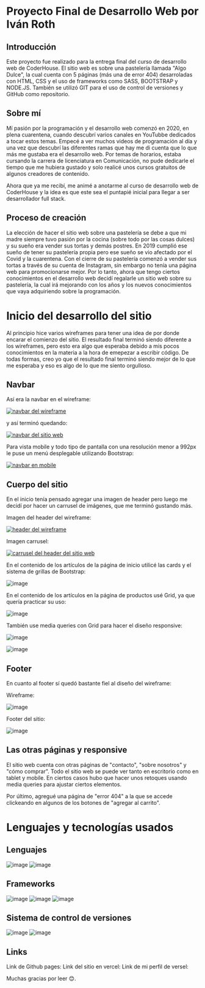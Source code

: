 # Proyecto Final de Desarrollo Web por Iván Roth

## Introducción

Este proyecto fue realizado para la entrega final del curso de desarrollo web de CoderHouse. El sitio web es sobre una pastelería llamada
"Algo Dulce", la cual cuenta con 5 páginas (más una de error 404) desarroladas con HTML, CSS y el uso de frameworks como SASS, BOOTSTRAP
y NODE.JS. También se utilizó GIT para el uso de control de versiones y GitHub como repositorio.

## Sobre mí

Mí pasión por la programación y el desarrollo web comenzó en 2020, en plena cuarentena, cuando descubrí varios canales en YouTubbe
dedicados a tocar estos temas. Empecé a ver muchos videos de programación al día y una vez que descubrí las diferentes ramas que hay
me di cuenta que lo que más me gustaba era el desarrollo web. Por temas de horarios, estaba cursando la carrera de licenciatura en
Comunicación, no pude dedicarle el tiempo que me hubiera gustado y solo realicé unos cursos gratuitos de algunos creadores de contenido.

Ahora que ya me recibí, me animé a anotarme al curso de desarrollo web de CoderHouse y la idea es que este sea el puntapié inicial para
llegar a ser desarrollador full stack.

## Proceso de creación

La elección de hacer el sitio web sobre una pastelería se debe a que mi madre siempre tuvo pasión por la cocina (sobre todo por las cosas
dulces) y su sueño era vender sus tortas y demás postres. En 2019 cumplió ese sueño de tener su pastelería propia pero ese sueño se vio 
afectado por el Covid y la cuarentena. Con el cierre de su pastelería comenzó a vender sus tortas a través de su cuenta de Instagram,
sin embargo no tenía una página web para promocionarse mejor. Por lo tanto, ahora que tengo ciertos conocimientos en el desarrollo web decidí 
regalarle un sitio web sobre su pastelería, la cual irá mejorando con los años y los nuevos conocimientos que vaya adquiriendo sobre la 
programación.

# Inicio del desarrollo del sitio

Al principio hice varios wireframes para tener una idea de por donde encarar el comienzo del sitio. El resultado final terminó siendo
diferente a los wireframes, pero esto era algo que esperaba debido a mis pocos conocimientos en la materia a la hora de emepezar a escribir
código. De todas formas, creo yo que el resultado final terminó siendo mejor de lo que me esperaba y eso es algo de lo que me siento
orgulloso.

## Navbar

Así era la navbar en el wireframe:

[<img src="img-readme/captura-navbar.png" alt="navbar del wireframe">](https://github.com/ivanroth000/mi-primer-repositorio/blob/master/img-readme/captura-navbar.png)


y así terminó quedando:

[<img src="img-readme/navbar-sitio.png" alt="navbar del sitio web">](https://github.com/ivanroth000/mi-primer-repositorio/blob/master/img-readme/navbar-sitio.png)


Para vista mobile y todo tipo de pantalla con una resolución menor a 992px le puse un menú desplegable utilizando Bootstrap:

[<img src="img-readme/navbar-mobile.png" alt="navbar en mobile">](https://github.com/ivanroth000/mi-primer-repositorio/blob/master/img-readme/navbar-mobile.png)


## Cuerpo del sitio

En el inicio tenía pensado agregar una imagen de header pero luego me decidí por hacer un carrusel de imágenes, que me terminó gustando
más.

Imagen del header del wireframe:

[<img src="img-readme/header-wireframe.png" alt="header del wireframe">](https://github.com/ivanroth000/mi-primer-repositorio/blob/master/img-readme/header-wireframe.png)


Imagen carrusel:

[<img src="img-readme/header-carrusel.png" alt="carrusel del header del sitio web">](https://github.com/ivanroth000/mi-primer-repositorio/blob/master/img-readme/header-carrusel.png)


En el contenido de los artículos de la página de inicio utilicé las cards y el sistema de grillas de Bootstrap:

![image](https://github.com/ivanroth000/mi-primer-repositorio/blob/master/img-readme/articulos-inicio.png)


En el contenido de los artículos en la página de productos usé Grid, ya que quería practicar su uso:

![image](https://github.com/ivanroth000/mi-primer-repositorio/blob/master/img-readme/articulos-productos.png)


También use media queries con Grid para hacer el diseño responsive:

![image](https://github.com/ivanroth000/mi-primer-repositorio/blob/master/img-readme/responsive-mobile.png)

![image](https://github.com/ivanroth000/mi-primer-repositorio/blob/master/img-readme/responsive-tablet.png)

## Footer

En cuanto al footer sí quedó bastante fiel al diseño del wireframe:

Wireframe:

![image](https://github.com/ivanroth000/mi-primer-repositorio/blob/master/img-readme/footer-wireframe.png)

Footer del sitio:

![image](https://github.com/ivanroth000/mi-primer-repositorio/blob/master/img-readme/footer-web.png)

## Las otras páginas y responsive

El sitio web cuenta con otras páginas de "contacto", "sobre nosotros" y "cómo comprar". Todo el sitio web se puede ver tanto en escritorio
como en tablet y mobile. En ciertos casos hubo que hacer unos retoques usando media queries para ajustar ciertos elementos.

Por último, agregué una página de "error 404" a la que se accede clickeando en algunos de los botones de "agregar al carrito".

# Lenguajes y tecnologías usados

## Lenguajes
![image](https://github.com/ivanroth000/mi-primer-repositorio/blob/master/img-readme/img-html5.svg)
![image](https://github.com/ivanroth000/mi-primer-repositorio/blob/master/img-readme/img-css.svg)

## Frameworks
![image](https://github.com/ivanroth000/mi-primer-repositorio/blob/master/img-readme/img-bt.svg)
![image](https://github.com/ivanroth000/mi-primer-repositorio/blob/master/img-readme/img-sass.svg)
![image](https://github.com/ivanroth000/mi-primer-repositorio/blob/master/img-readme/img-nodes.svg)

## Sistema de control de versiones
![image](https://github.com/ivanroth000/mi-primer-repositorio/blob/master/img-readme/img-git.svg)
![image](https://github.com/ivanroth000/mi-primer-repositorio/blob/master/img-readme/git-hub.png)

## Links

Link de Github pages:
Link del sitio en vercel:
Link de mi perfil de versel:

Muchas gracias por leer 😊.
